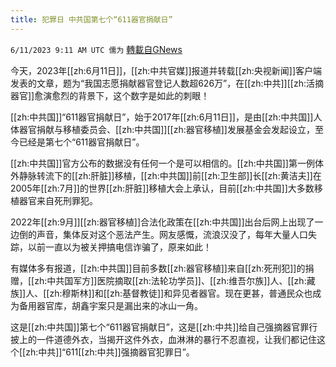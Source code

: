 ```yaml
---
title: 犯罪日 中共国第七个“611器官捐献日”
---
```

`6/11/2023 9:11 AM UTC 儒为` [轉載自GNews](https://gnews.org/articles/1375554)

今天，2023年[[zh:6月11日]]，[[zh:中共官媒]]报道并转载[[zh:央视新闻]]客户端发表的文章，题为“我国志愿捐献器官登记人数超626万”，在[[zh:中共]][[zh:活摘器官]]愈演愈烈的背景下，这个数字是如此的刺眼！

  

[[zh:中共国]]“611器官捐献日”，始于2017年[[zh:6月11日]]，是由[[zh:中共国]]人体器官捐献与移植委员会、[[zh:中共国]][[zh:器官移植]]发展基金会发起设立，至今已经是第七个“611器官捐献日”。

  

[[zh:中共国]]官方公布的数据没有任何一个是可以相信的。[[zh:中共国]]第一例体外静脉转流下的[[zh:肝脏]]移植，[[zh:中共国]]前[[zh:卫生部]]长[[zh:黄洁夫]]在2005年[[zh:7月]]的世界[[zh:肝脏]]移植大会上承认，目前[[zh:中共国]]大多数移植器官来自死刑罪犯。

  

2022年[[zh:9月]][[zh:器官移植]]合法化政策在[[zh:中共国]]出台后网上出现了一边倒的声音，集体反对这个恶法产生。网友感慨，流浪汉没了，每年大量人口失踪，以前一直以为被关押搞电信诈骗了，原来如此！

  

有媒体多有报道，[[zh:中共国]]目前多数[[zh:器官移植]]来自[[zh:死刑犯]]的捐赠，[[zh:中共国军方]]医院摘取[[zh:法轮功学员]]、[[zh:维吾尔族]]人、[[zh:藏族]]人、[[zh:穆斯林]]和[[zh:基督教徒]]和异见者器官。现在更甚，普通民众也成为备用器官库，胡鑫宇案只是漏出来的冰山一角。

  

这是[[zh:中共国]]第七个“611器官捐献日”，这是[[zh:中共]]给自己强摘器官罪行披上的一件道德外衣，当揭开这件外衣，血淋淋的暴行不忍直视，让我们都记住这个[[zh:中共]]“611[[zh:中共]]强摘器官犯罪日”。
